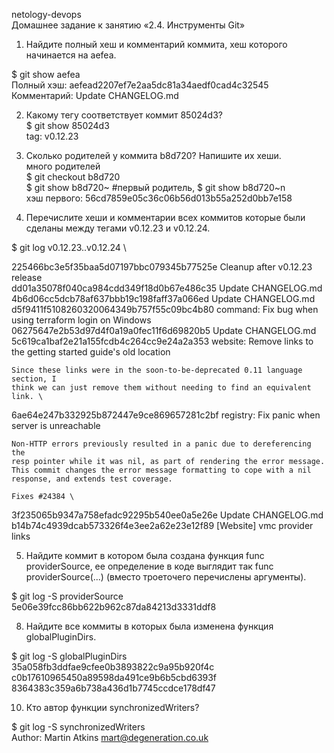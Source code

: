 netology-devops \
Домашнее задание к занятию «2.4. Инструменты Git» 
1. Найдите полный хеш и комментарий коммита, хеш которого начинается на aefea.

$ git show aefea \
Полный хэш: aefead2207ef7e2aa5dc81a34aedf0cad4c32545 \
Комментарий: Update CHANGELOG.md

2. Какому тегу соответствует коммит 85024d3? \
$ git show 85024d3 \
tag: v0.12.23

3. Сколько родителей у коммита b8d720? Напишите их хеши. \
много родителей \
$ git checkout b8d720 \
$ git show b8d720~ #первый родитель, $ git show b8d720~n \
хэш первого: 56cd7859e05c36c06b56d013b55a252d0bb7e158

4. Перечислите хеши и комментарии всех коммитов которые были сделаны между тегами v0.12.23 и v0.12.24.

$ git log v0.12.23..v0.12.24 \

225466bc3e5f35baa5d07197bbc079345b77525e Cleanup after v0.12.23 release \
dd01a35078f040ca984cdd349f18d0b67e486c35 Update CHANGELOG.md \
4b6d06cc5dcb78af637bbb19c198faff37a066ed Update CHANGELOG.md \
d5f9411f5108260320064349b757f55c09bc4b80 command: Fix bug when using terraform login on Windows \
06275647e2b53d97d4f0a19a0fec11f6d69820b5 Update CHANGELOG.md \
5c619ca1baf2e21a155fcdb4c264cc9e24a2a353  website: Remove links to the getting started guide's old location

    Since these links were in the soon-to-be-deprecated 0.11 language section, I
    think we can just remove them without needing to find an equivalent link. \
6ae64e247b332925b872447e9ce869657281c2bf registry: Fix panic when server is unreachable

    Non-HTTP errors previously resulted in a panic due to dereferencing the
    resp pointer while it was nil, as part of rendering the error message.
    This commit changes the error message formatting to cope with a nil
    response, and extends test coverage.

    Fixes #24384 \
3f235065b9347a758efadc92295b540ee0a5e26e  Update CHANGELOG.md \
b14b74c4939dcab573326f4e3ee2a62e23e12f89 [Website] vmc provider links 


5. Найдите коммит в котором была создана функция func providerSource, ее определение в коде выглядит так func providerSource(...) (вместо троеточего перечислены аргументы).
 
$ git log -S providerSource
5e06e39fcc86bb622b962c87da84213d3331ddf8
 
8. Найдите все коммиты в которых была изменена функция globalPluginDirs.

$ git log -S globalPluginDirs  
35a058fb3ddfae9cfee0b3893822c9a95b920f4c   
c0b17610965450a89598da491ce9b6b5cbd6393f  8364383c359a6b738a436d1b7745ccdce178df47 

10. Кто автор функции synchronizedWriters?

$ git log -S synchronizedWriters  
Author: Martin Atkins <mart@degeneration.co.uk>


